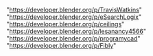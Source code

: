 "https://developer.blender.org/p/TravisWatkins"
"https://developer.blender.org/p/eSearchLogix"
"https://developer.blender.org/p/ceilings"
"https://developer.blender.org/p/lesanancy4566"
"https://developer.blender.org/p/programycad"
"https://developer.blender.org/p/Fibly"
 
